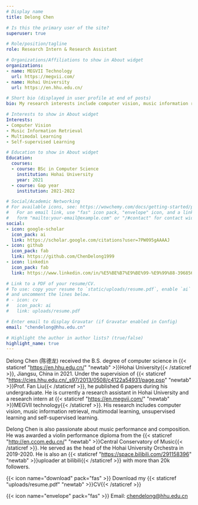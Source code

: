 ```yaml
---
# Display name
title: Delong Chen

# Is this the primary user of the site?
superuser: true

# Role/position/tagline
role: Research Intern & Research Assistant

# Organizations/Affiliations to show in About widget
organizations:
- name: MEGVII Technology
  url: https://megvii.com/
- name: Hohai University
  url: https://en.hhu.edu.cn/

# Short bio (displayed in user profile at end of posts)
bio: My research interests include computer vision, music information retrieval, multimodal learning, unsupervised learning and self-supervised learning.

# Interests to show in About widget
Interests:
- Computer Vision
- Music Information Retrieval
- Multimodal Learning
- Self-supervised Learning

# Education to show in About widget
Education:
  courses:
  - course: BSc in Computer Science
    institution: Hohai University
    year: 2021
  - course: Gap year
    institution: 2021-2022

# Social/Academic Networking
# For available icons, see: https://wowchemy.com/docs/getting-started/page-builder/#icons
#   For an email link, use "fas" icon pack, "envelope" icon, and a link in the
#   form "mailto:your-email@example.com" or "/#contact" for contact widget.
social:
- icon: google-scholar 
  icon_pack: ai
  link: https://scholar.google.com/citations?user=7PW095gAAAAJ
- icon: github
  icon_pack: fab
  link: https://github.com/ChenDelong1999
- icon: linkedin
  icon_pack: fab
  link: https://www.linkedin.com/in/%E5%BE%B7%E9%BE%99-%E9%99%88-39685615b

# Link to a PDF of your resume/CV.
# To use: copy your resume to `static/uploads/resume.pdf`, enable `ai` icons in `params.toml`, 
# and uncomment the lines below.
# - icon: cv
#   icon_pack: ai
#   link: uploads/resume.pdf

# Enter email to display Gravatar (if Gravatar enabled in Config)
email: "chendelong@hhu.edu.cn"

# Highlight the author in author lists? (true/false)
highlight_name: true
---
```


Delong Chen (陈德龙) received the B.S. degree of computer science in {{< staticref "https://en.hhu.edu.cn/" "newtab" >}}Hohai University{{< /staticref >}}, Jiangsu, China in 2021. 
Under the supervision of {{< staticref "https://cies.hhu.edu.cn/_s97/2013/0508/c4122a54931/page.psp" "newtab" >}}Prof. Fan Liu{{< /staticref >}}, he published 6 papers during his undergraduate.
He is currently a research assistant in Hohai University and a research intern at {{< staticref "https://en.megvii.com/" "newtab" >}}MEGVII technology{{< /staticref >}}. 
His research includes computer vision, music information retrieval, multimodal learning, unsupervised learning and self-supervised learning. 

Delong Chen is also passionate about music performance and composition. He was awarded a violin performance diploma from the {{< staticref "http://en.ccom.edu.cn/" "newtab" >}}Central Conservatory of Music{{< /staticref >}}. 
He served as the head of the Hohai University Orchestra in 2019-2020. 
He is also an {{< staticref "https://space.bilibili.com/291158396" "newtab" >}}uploader at bilibili{{< /staticref >}} with more than 20k followers.

{{< icon name="download" pack="fas" >}} Download my {{< staticref "uploads/resume.pdf" "newtab" >}}CV{{< /staticref >}}

{{< icon name="envelope" pack="fas" >}} Email: chendelong@hhu.edu.cn


